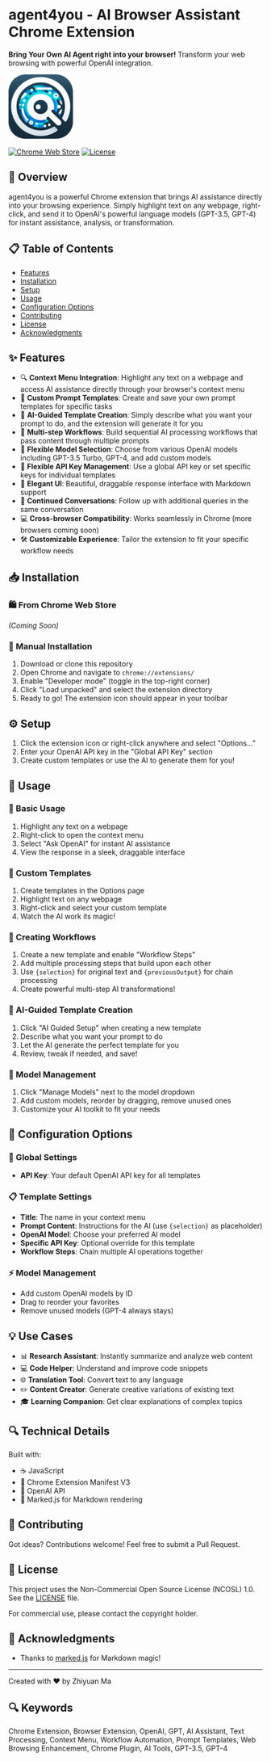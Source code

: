 # agent4you - AI Browser Assistant Chrome Extension

**Bring Your Own AI Agent right into your browser!** Transform your web browsing with powerful OpenAI integration.

<img src="agent4you-icon.png" alt="Agent4You Logo" width="128" height="128">

[![Chrome Web Store](https://img.shields.io/badge/Chrome%20Web%20Store-Coming%20Soon-yellow)](https://chrome.google.com/webstore)
[![License](https://img.shields.io/badge/License-NCOSL%201.0-blue)](LICENSE)

## 🌟 Overview

agent4you is a powerful Chrome extension that brings AI assistance directly into your browsing experience. Simply highlight text on any webpage, right-click, and send it to OpenAI's powerful language models (GPT-3.5, GPT-4) for instant assistance, analysis, or transformation.

## 📋 Table of Contents
- [Features](#features)
- [Installation](#installation)
- [Setup](#setup)
- [Usage](#usage)
- [Configuration Options](#configuration-options)
- [Contributing](#contributing)
- [License](#license)
- [Acknowledgments](#acknowledgments)

## ✨ Features

- 🔍 **Context Menu Integration**: Highlight any text on a webpage and access AI assistance directly through your browser's context menu
- 📝 **Custom Prompt Templates**: Create and save your own prompt templates for specific tasks
- 🧠 **AI-Guided Template Creation**: Simply describe what you want your prompt to do, and the extension will generate it for you
- 🔄 **Multi-step Workflows**: Build sequential AI processing workflows that pass content through multiple prompts
- 🤖 **Flexible Model Selection**: Choose from various OpenAI models including GPT-3.5 Turbo, GPT-4, and add custom models
- 🔑 **Flexible API Key Management**: Use a global API key or set specific keys for individual templates
- 📱 **Elegant UI**: Beautiful, draggable response interface with Markdown support
- 🔄 **Continued Conversations**: Follow up with additional queries in the same conversation
- 💻 **Cross-browser Compatibility**: Works seamlessly in Chrome (more browsers coming soon)
- 🛠️ **Customizable Experience**: Tailor the extension to fit your specific workflow needs

## 📥 Installation

### 🛍️ From Chrome Web Store
*(Coming Soon)*

### 🔧 Manual Installation
1. Download or clone this repository
2. Open Chrome and navigate to `chrome://extensions/`
3. Enable "Developer mode" (toggle in the top-right corner)
4. Click "Load unpacked" and select the extension directory
5. Ready to go! The extension icon should appear in your toolbar

## ⚙️ Setup

1. Click the extension icon or right-click anywhere and select "Options..."
2. Enter your OpenAI API key in the "Global API Key" section
3. Create custom templates or use the AI to generate them for you!

## 🚀 Usage

### 💬 Basic Usage
1. Highlight any text on a webpage
2. Right-click to open the context menu
3. Select "Ask OpenAI" for instant AI assistance
4. View the response in a sleek, draggable interface

### 📝 Custom Templates
1. Create templates in the Options page
2. Highlight text on any webpage
3. Right-click and select your custom template
4. Watch the AI work its magic!

### 🔄 Creating Workflows
1. Create a new template and enable "Workflow Steps"
2. Add multiple processing steps that build upon each other
3. Use `{selection}` for original text and `{previousOutput}` for chain processing
4. Create powerful multi-step AI transformations!

### 🧠 AI-Guided Template Creation
1. Click "AI Guided Setup" when creating a new template
2. Describe what you want your prompt to do
3. Let the AI generate the perfect template for you
4. Review, tweak if needed, and save!

### 🤖 Model Management
1. Click "Manage Models" next to the model dropdown
2. Add custom models, reorder by dragging, remove unused ones
3. Customize your AI toolkit to fit your needs

## 🔧 Configuration Options

### 🔑 Global Settings
- **API Key**: Your default OpenAI API key for all templates

### 📋 Template Settings
- **Title**: The name in your context menu
- **Prompt Content**: Instructions for the AI (use `{selection}` as placeholder)
- **OpenAI Model**: Choose your preferred AI model
- **Specific API Key**: Optional override for this template
- **Workflow Steps**: Chain multiple AI operations together

### ⚡ Model Management
- Add custom OpenAI models by ID
- Drag to reorder your favorites
- Remove unused models (GPT-4 always stays)

## 💡 Use Cases

- 📊 **Research Assistant**: Instantly summarize and analyze web content
- 💻 **Code Helper**: Understand and improve code snippets
- 🌐 **Translation Tool**: Convert text to any language
- ✏️ **Content Creator**: Generate creative variations of existing text
- 🎓 **Learning Companion**: Get clear explanations of complex topics

## 🔍 Technical Details

Built with:
- ☕ JavaScript
- 🧩 Chrome Extension Manifest V3
- 🤖 OpenAI API
- 📄 Marked.js for Markdown rendering

## 👥 Contributing

Got ideas? Contributions welcome! Feel free to submit a Pull Request.

## 📜 License

This project uses the Non-Commercial Open Source License (NCOSL) 1.0. See the [LICENSE](LICENSE) file.

For commercial use, please contact the copyright holder.

## 🙏 Acknowledgments

- Thanks to [marked.js](https://github.com/markedjs/marked) for Markdown magic!

---

Created with ❤️ by Zhiyuan Ma 

## 🔍 Keywords

Chrome Extension, Browser Extension, OpenAI, GPT, AI Assistant, Text Processing, Context Menu, Workflow Automation, Prompt Templates, Web Browsing Enhancement, Chrome Plugin, AI Tools, GPT-3.5, GPT-4 